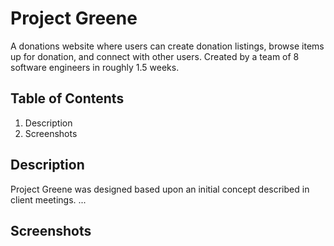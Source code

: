 # Project Greene

A donations website where users can create donation listings, browse items up for donation, and connect with other users. 
Created by a team of 8 software engineers in roughly 1.5 weeks.

## Table of Contents
1. Description
2. Screenshots

## Description
Project Greene was designed based upon an initial concept described in client meetings. ...

## Screenshots
